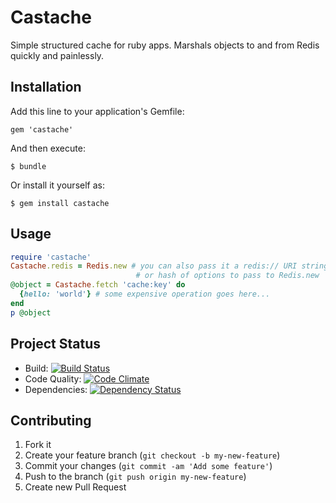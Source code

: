 # Castache

Simple structured cache for ruby apps. Marshals objects to and from Redis
quickly and painlessly. 

## Installation

Add this line to your application's Gemfile:

    gem 'castache'

And then execute:

    $ bundle

Or install it yourself as:

    $ gem install castache

## Usage
    
````ruby
require 'castache'
Castache.redis = Redis.new # you can also pass it a redis:// URI string
                            # or hash of options to pass to Redis.new
@object = Castache.fetch 'cache:key' do 
  {hello: 'world'} # some expensive operation goes here...
end
p @object
````

## Project Status

- Build: [![Build Status](https://secure.travis-ci.org/styleseek/castache.png?branch=master)](https://travis-ci.org/styleseek/castache)
- Code Quality: [![Code Climate](https://codeclimate.com/badge.png)](https://codeclimate.com/github/styleseek/castache)
- Dependencies: [![Dependency Status](https://gemnasium.com/styleseek/castache.png)](https://gemnasium.com/styleseek/castache)

## Contributing

1. Fork it
2. Create your feature branch (`git checkout -b my-new-feature`)
3. Commit your changes (`git commit -am 'Add some feature'`)
4. Push to the branch (`git push origin my-new-feature`)
5. Create new Pull Request

